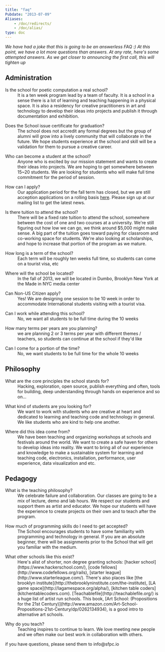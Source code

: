 ```yaml
---
title: "faq"
Pubdate: "2013-07-09"
Aliases:
    - /doc/redirects/
    - /doc/alias/    
type: doc
---
```


 _We have had a joke that this is going to be an answerless FAQ :) At this point, we have a lot more questions than answers. At any rate, here's some attempted answers. As we get closer to announcing the first call, this will tighten up_

## Administration

<dl>
<dt>Is the school for poetic computation a real school?</dt>
<dd>It is a ten week program lead by a team of faculty. It is a school in a sense there is a lot of learning and teaching happening in a physical space. It is also a residency for creative practitioners in art and technology to develop their ideas into projects and publish it through documentation and exhibition.</dd>
</dl>
<dl>
<dt>Does the School issue certificate for graduation?</dt>
<dd>The school does not accredit any formal degrees but the group of alumni will grow into a lively community that will collaborate in the future. We hope students experience at the school and skill will be a validation for them to pursue a creative career.</dd>
<dl>
<dt>Who can become a student at the school?</dt>
<dd>Anyone who is excited by our mission statement and wants to create their ideas into projects. We are hoping to get somewhere between 15~20 students. We are looking for students who will make full time commitment for the period of session.</dd>
<dl>
<dt>How can I apply?</dt>
<dd>Our application period for the fall term has closed, but we are still acception applications on a rolling basis <a href="https://docs.google.com/forms/d/13HfY4UVZbA7NOwcF24EZ009Wfvl4M_OKGVcn8C5CJtY/viewform">here</a>. Please sign up at our mailing list to get the latest news.</dd>
<dl>
<dt>Is there tuition to attend the school?</dt>
<dd>There will be a fixed rate tuition to attend the school, somewhere between the cost of one and two courses at a university. We're still figuring out how low we can go, we think around $5,000 might make sense. A big part of the tuition goes toward paying for classroom and co-working space for students. We're also looking at scholarships, and hope to increase that portion of the program as we mature.</dd>
<dl>
<dt>How long is a term of the school?</dt>
<dd>Each term will be roughly ten weeks full time, so students can come on a tourist visa, etc</dd>
<dl>
<dt>Where will the school be located?</dt>
<dd>In the fall of 2013, we will be located in Dumbo, Brooklyn New York at the Made in NYC media center</dd>
<dl>
<dt>Can Non-US Citizen apply?</dt>
<dd>Yes! We are designing one session to be 10 week in order to accommodate International students visiting with a tourist visa.</dd>
</dl>
<dl>
<dt>Can I work while attending this school?</dt>
<dd>No, we want all students to be full time during the 10 weeks</dd>
</dl>
<dl>
<dt>How many terms per years are you planning?</dt>
<dd>we are planning 2 or 3 terms per year with different themes / teachers, so students can continue at the school if they'd like</dd>
</dl>
<dl>
<dt>Can I come for a portion of the time?</dt>
<dd>No, we want students to be full time for the whole 10 weeks</dd>
</dl>

## Philosophy

<dl>
<dt>What are the core principles the school stands for?</dt>
<dd>Hacking, exploration, open source, publish everything and often, tools for building, deep understanding through hands on experience and so on&#8230;</dd>
<dl>
<dt>What kind of students are you looking for?</dt>
<dd> We want to work with students who are creative at heart and dedicated to learning and teaching code and technology in general. We like students who are kind to help one another.
</dl>
<dt>Where did this idea come from?</dt>
<dd> We have been teaching and organizing workshops at schools and festivals around the world. We want to create a safe haven for others to develop ideas into reality. We want to bring all of our experience and knowledge to make a sustainable system for learning and teaching code, electronics, installation, performance, user experience, data visualization and etc.
</dl>

## Pedagogy

<dl>
<dt>What is the teaching philosophy?</dt>
<dd>We celebrate failure and collaboration. Our classes are going to be a mix of lecture, demo and lab hours. We respect our students and support them as artist and educator. We hope our students will have the experience to create projects on their own and to teach after the program.</dd>
</dl>
<dl>
<dt>How much of programming skills do I need to get accepted?</dt>
<dd>The School encourages students to have some familiarity with programming and technology in general. If you are an absolute beginner, there will be assignments prior to the School that will get you familiar with the medium.</dd>
</dl>
<dl>
<dt>What other schools like this exist?</dt>
<dd> Here's alist of shorter, non degree granting schools: [hacker school](https://www.hackerschool.com/), [code fellows](http://www.codefellows.org/rails), [starter league](http://www.starterleague.com/). There's also places like [the brooklyn institute](http://thebrooklyninstitute.com/the-institute), [LA game space](http://lagamespace.org/alpha/), [kitchen table coders](kitchentablecoders.com). [Teachablefile](http://teachablefile.org/) is a huge list of artist run schools. This book, [Art School: (Propositions for the 21st Century)](http://www.amazon.com/Art-School-Propositions-21st-Century/dp/0262134934), is a good intro to alternative art schools.
</dd>
</dl>
<dl>
<dt>Why do you teach?</dt>
<dd>Teaching inspires to continue to learn. We love meeting new people and we often make our best work in collaboration with others.</dd>
</dl>
if you have questions, please send them to info@sfpc.io